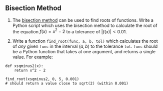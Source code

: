 ## Bisection Method

1. The [bisection method](https://x-engineer.org/wp-content/uploads/2016/11/The-Bisection-Method-Explained-Poster.jpg) can be used to find roots of functions. Write a Python script which uses the bisection method to calculate the root of the equation $f(x) = x^2 - 2$ to a tolerance of $|f(x)|<0.01$.

2. Write a function `find_root(func, a, b, tol)` which calculates the root of *any* given `func` in the interval $(a, b)$ to the tolerance `tol`. `func` should be a Python function that takes at one argument, and returns a single value. For example:
```
def xsqminus2(x):
    return x^2 - 2
    
find_root(xsqminus2, 0, 5, 0.001)
# should return a value close to sqrt(2) (within 0.001)
```